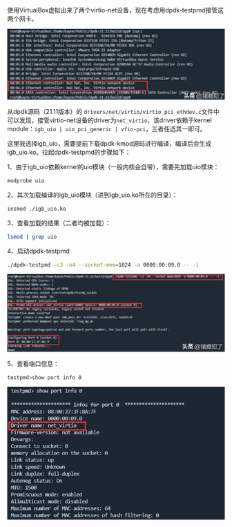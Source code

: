 使用VirtualBox虚拟出来了两个virtio-net设备，现在考虑用dpdk-testpmd接管这两个网卡。

![](assets/20250322_195102_image.png)

从dpdk源码（21.11版本）的
`drivers/net/virtio/virtio_pci_ethdev.c`文件中可以发现，接管virtio-net设备的driver为`net_virtio`，该driver依赖于kernel module：`igb_uio | uio_pci_generic | vfio-pci`，三者任选其一即可。

这里我选择igb_uio，需要提前下载dpdk-kmod源码进行编译，编译后会生成igb_uio.ko。拉起dpdk-testpmd的步骤如下：

1、由于igb_uio依赖kernel的uio模块（一般内核会自带），需要先加载uio模块：

```bash
modprobe uio
```

2、其次加载编译的igb_uio模块（进到igb_uio.ko所在的目录）：

```bash
insmod ./igb_uio.ko
```

3、查看加载的结果（二者均被加载）：

```bash
lsmod | grep uio
```

4、启动dpdk-testpmd

```bash
./dpdk-testpmd -c3 -n4 --socket-mem=1024 -a 0000:00:09.0 -- -i
```

![](assets/20250322_195412_image.png)

5、查看端口信息：

```bash
testpmd>show port info 0
```

![](assets/20250322_195435_image.png)
